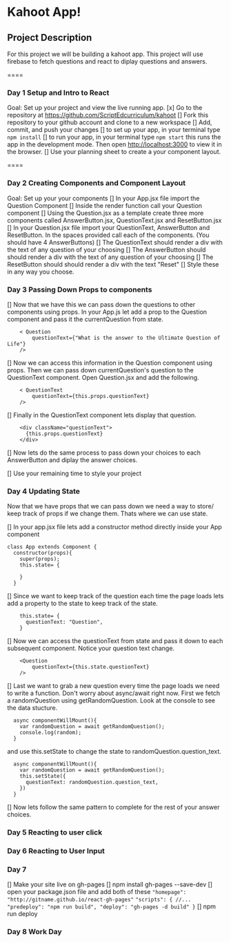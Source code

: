 # Kahoot App!

## Project Description

For this project we will be building a kahoot app. This project will use firebase to fetch questions and react to diplay questions and answers. 

====
### Day 1 Setup and Intro to React
Goal: Set up your project and view the live running app.
 [x] Go to the repository at https://github.com/ScriptEdcurriculum/kahoot
 [] Fork this repository to your github account and clone to a new workspace
 [] Add, commit, and push your changes
 [] to set up your app, in your terminal type `npm install`
 [] to run your app, in your terminal type `npm start` this runs the app in the development mode. Then open [http://localhost:3000](http://localhost:3000) to view it in the browser.
 [] Use your planning sheet to create a your component layout.

====
### Day 2 Creating Components and Component Layout
Goal: Set up your your components
[] In your App.jsx file import the Question Component
[] Inside the render function call your Question component
[] Using the Question.jsx as a template create three more components called AnswerButton.jsx, QuestionText.jsx and ResetButton.jsx
[] In your Question.jsx file import your QuestionText, AnswerButton and ResetButton. In the spaces provided call each of the components. (You should have 4 AnswerButtons)
[] The QuestionText should render a div with the text of any question of your choosing
[] The AnswerButton should should render a div with the text of any question of your choosing
[] The ResetButton should should render a div with the text "Reset"
[] Style these in any way you choose.

### Day 3 Passing Down Props to components
[] Now that we have this we can pass down the questions to other components using props. In your App.js let add a prop to the Question component and pass it the currentQuestion from state.
```
    < Question
        questionText={"What is the answer to the Ultimate Question of Life"}
    />
```

[] Now we can access this information in the Question component using props. Then we can pass down currentQuestion's question to the QuestionText component. Open Question.jsx and add the following.
```
    < QuestionText
        questionText={this.props.questionText}
    />
```
[] Finally in the QuestionText component lets display that question. 

```
    <div className="questionText">
      {this.props.questionText}
    </div>
```
[] Now lets do the same process to pass down your choices to each AnswerButton and diplay the answer choices.

[] Use your remaining time to style your project

### Day 4 Updating State
Now that we have props that we can pass down we need a way to store/ keep track of props if we change them. Thats where we can use state.

[] In your app.jsx file lets add a constructor method directly inside your App component

```
class App extends Component {
  constructor(props){
    super(props);
    this.state= {
      
    }
  }
```

[] Since we want to keep track of the question each time the page loads lets add a property to the state to keep track of the state. 

```
    this.state= {
      questionText: "Question",
    }
```

[] Now we can access the questionText from state and pass it down to each subsequent component. Notice your question text change.

```
    <Question 
        questionText={this.state.questionText}
    />
```

[] Last we want to grab a new question every time the page loads we need to write a function. Don't worry about async/await right now. First we fetch a randomQuestion using getRandomQuestion. Look at the console to see the data stucture.

```
  async componentWillMount(){ 
    var randomQuestion = await getRandomQuestion();
    console.log(random);
  }
```
and use this.setState to change the state to randomQuestion.question_text.

```
  async componentWillMount(){ 
    var randomQuestion = await getRandomQuestion();
    this.setState({
      questionText: randomQuestion.question_text,
    })
  }
```

[] Now lets follow the same pattern to complete for the rest of your answer choices.


### Day 5 Reacting to user click


### Day 6 Reacting to User Input


### Day 7 
 [] Make your site live on gh-pages
    [] npm install gh-pages --save-dev
    [] open your package.json file and add both of these
    ```
        "homepage": "http://gitname.github.io/react-gh-pages"
    ```
    ```
        "scripts": {
            //...
            "predeploy": "npm run build",
            "deploy": "gh-pages -d build"
        }
    ```
    [] npm run deploy


### Day 8 Work Day
